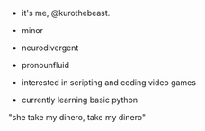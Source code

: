 * it's me, @kurothebeast.

* minor
* neurodivergent
* pronounfluid
* interested in scripting and coding video games
* currently learning basic python

"she take my dinero,
take my dinero"

